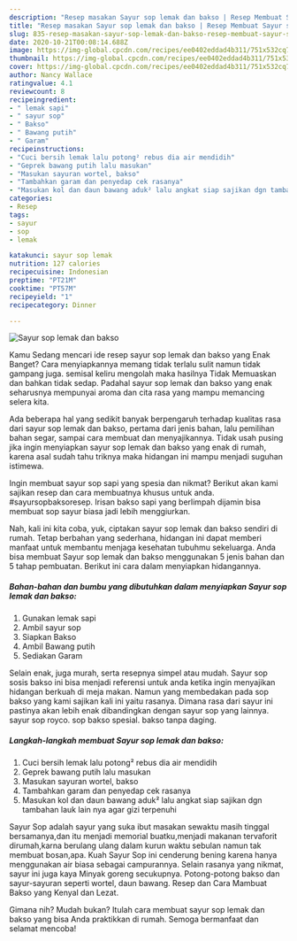```yaml
---
description: "Resep masakan Sayur sop lemak dan bakso | Resep Membuat Sayur sop lemak dan bakso Yang Enak dan Simpel"
title: "Resep masakan Sayur sop lemak dan bakso | Resep Membuat Sayur sop lemak dan bakso Yang Enak dan Simpel"
slug: 835-resep-masakan-sayur-sop-lemak-dan-bakso-resep-membuat-sayur-sop-lemak-dan-bakso-yang-enak-dan-simpel
date: 2020-10-21T00:08:14.688Z
image: https://img-global.cpcdn.com/recipes/ee0402eddad4b311/751x532cq70/sayur-sop-lemak-dan-bakso-foto-resep-utama.jpg
thumbnail: https://img-global.cpcdn.com/recipes/ee0402eddad4b311/751x532cq70/sayur-sop-lemak-dan-bakso-foto-resep-utama.jpg
cover: https://img-global.cpcdn.com/recipes/ee0402eddad4b311/751x532cq70/sayur-sop-lemak-dan-bakso-foto-resep-utama.jpg
author: Nancy Wallace
ratingvalue: 4.1
reviewcount: 8
recipeingredient:
- " lemak sapi"
- " sayur sop"
- " Bakso"
- " Bawang putih"
- " Garam"
recipeinstructions:
- "Cuci bersih lemak lalu potong² rebus dia air mendidih"
- "Geprek bawang putih lalu masukan"
- "Masukan sayuran wortel, bakso"
- "Tambahkan garam dan penyedap cek rasanya"
- "Masukan kol dan daun bawang aduk² lalu angkat siap sajikan dgn tambahan lauk lain nya agar gizi terpenuhi"
categories:
- Resep
tags:
- sayur
- sop
- lemak

katakunci: sayur sop lemak 
nutrition: 127 calories
recipecuisine: Indonesian
preptime: "PT21M"
cooktime: "PT57M"
recipeyield: "1"
recipecategory: Dinner

---
```



![Sayur sop lemak dan bakso](https://img-global.cpcdn.com/recipes/ee0402eddad4b311/751x532cq70/sayur-sop-lemak-dan-bakso-foto-resep-utama.jpg)

Kamu Sedang mencari ide resep sayur sop lemak dan bakso yang Enak Banget? Cara menyiapkannya memang tidak terlalu sulit namun tidak gampang juga. semisal keliru mengolah maka hasilnya Tidak Memuaskan dan bahkan tidak sedap. Padahal sayur sop lemak dan bakso yang enak seharusnya mempunyai aroma dan cita rasa yang mampu memancing selera kita.

Ada beberapa hal yang sedikit banyak berpengaruh terhadap kualitas rasa dari sayur sop lemak dan bakso, pertama dari jenis bahan, lalu pemilihan bahan segar, sampai cara membuat dan menyajikannya. Tidak usah pusing jika ingin menyiapkan sayur sop lemak dan bakso yang enak di rumah, karena asal sudah tahu triknya maka hidangan ini mampu menjadi suguhan istimewa.

Ingin membuat sayur sop sapi yang spesia dan nikmat? Berikut akan kami sajikan resep dan cara membuatnya khusus untuk anda. #sayursopbaksoresep. Irisan bakso sapi yang berlimpah dijamin bisa membuat sop sayur biasa jadi lebih menggiurkan.


Nah, kali ini kita coba, yuk, ciptakan sayur sop lemak dan bakso sendiri di rumah. Tetap berbahan yang sederhana, hidangan ini dapat memberi manfaat untuk membantu menjaga kesehatan tubuhmu sekeluarga. Anda bisa membuat Sayur sop lemak dan bakso menggunakan 5 jenis bahan dan 5 tahap pembuatan. Berikut ini cara dalam menyiapkan hidangannya.

<!--inarticleads1-->

##### Bahan-bahan dan bumbu yang dibutuhkan dalam menyiapkan Sayur sop lemak dan bakso:

1. Gunakan  lemak sapi
1. Ambil  sayur sop
1. Siapkan  Bakso
1. Ambil  Bawang putih
1. Sediakan  Garam


Selain enak, juga murah, serta resepnya simpel atau mudah. Sayur sop sosis bakso ini bisa menjadi referensi untuk anda ketika ingin menyajikan hidangan berkuah di meja makan. Namun yang membedakan pada sop bakso yang kami sajikan kali ini yaitu rasanya. Dimana rasa dari sayur ini pastinya akan lebih enak dibandingkan dengan sayur sop yang lainnya. sayur sop royco. sop bakso spesial. bakso tanpa daging. 

<!--inarticleads2-->

##### Langkah-langkah membuat Sayur sop lemak dan bakso:

1. Cuci bersih lemak lalu potong² rebus dia air mendidih
1. Geprek bawang putih lalu masukan
1. Masukan sayuran wortel, bakso
1. Tambahkan garam dan penyedap cek rasanya
1. Masukan kol dan daun bawang aduk² lalu angkat siap sajikan dgn tambahan lauk lain nya agar gizi terpenuhi


Sayur Sop adalah sayur yang suka ibut masakan sewaktu masih tinggal bersamanya,dan itu menjadi memorial buatku,menjadi makanan tervaforit dirumah,karna berulang ulang dalam kurun waktu sebulan namun tak membuat bosan,apa. Kuah Sayur Sop ini cenderung bening karena hanya menggunakan air biasa sebagai campurannya. Selain rasanya yang nikmat, sayur ini juga kaya Minyak goreng secukupnya. Potong-potong bakso dan sayur-sayuran seperti wortel, daun bawang. Resep dan Cara Mambuat Bakso yang Kenyal dan Lezat. 

Gimana nih? Mudah bukan? Itulah cara membuat sayur sop lemak dan bakso yang bisa Anda praktikkan di rumah. Semoga bermanfaat dan selamat mencoba!
